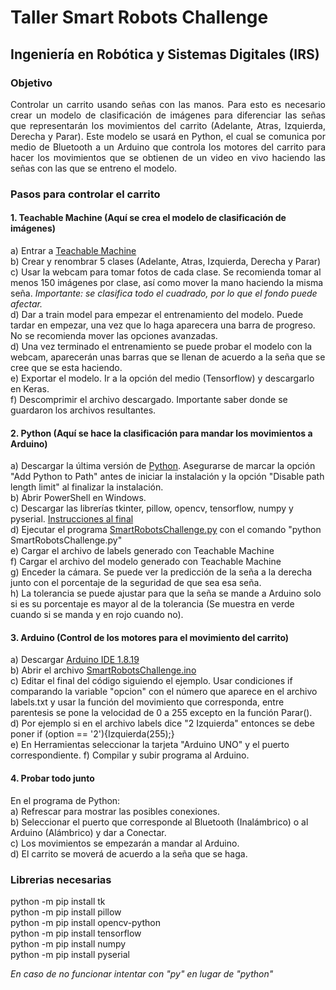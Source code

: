 # Taller Smart Robots Challenge  
## Ingeniería en Robótica y Sistemas Digitales (IRS)  

### Objetivo  
<p align="justify"> Controlar un carrito usando señas con las manos. Para esto es necesario crear un modelo de clasificación de imágenes para diferenciar las señas que representarán los movimientos del carrito (Adelante, Atras, Izquierda, Derecha y Parar). Este modelo se usará en Python, el cual se comunica por medio de Bluetooth a un Arduino que controla los motores del carrito para hacer los movimientos que se obtienen de un video en vivo haciendo las señas con las que se entreno el modelo. </p>

### Pasos para controlar el carrito  
#### 1. Teachable Machine (Aquí se crea el modelo de clasificación de imágenes)  
 a) Entrar a <a href="https://teachablemachine.withgoogle.com/train/image" target="_blank">Teachable Machine</a>  
 b) Crear y renombrar 5 clases (Adelante, Atras, Izquierda, Derecha y Parar)  
 c) Usar la webcam para tomar fotos de cada clase. Se recomienda tomar al menos 150 imágenes por clase, así como mover la mano haciendo la misma seña.  *Importante: se clasifica todo el cuadrado, por lo que el fondo puede afectar.*  
 d) Dar a train model para empezar el entrenamiento del modelo. Puede tardar en empezar, una vez que lo haga aparecera una barra de progreso. No se  recomienda mover las opciones avanzadas.  
 d) Una vez terminado el entrenamiento se puede probar el modelo con la webcam, aparecerán unas barras que se llenan de acuerdo a la seña que se cree  que se esta haciendo.  
 e) Exportar el modelo. Ir a la opción del medio (Tensorflow) y descargarlo en Keras.  
 f) Descomprimir el archivo descargado. Importante saber donde se guardaron los archivos resultantes.  
 
#### 2. Python (Aquí se hace la clasificación para mandar los movimientos a Arduino)  
 a) Descargar la última versión de <a href="https://www.python.org/downloads/" target="_blank"> Python</a>. Asegurarse de marcar la opción "Add Python to  Path" antes de iniciar la instalación y la opción "Disable path length limit" al finalizar la instalación.  
 b) Abrir PowerShell en Windows.  
 c) Descargar las librerías tkinter, pillow, opencv, tensorflow, numpy y pyserial. [Instrucciones al final](#librerias-necesarias)  
 d) Ejecutar el programa [SmartRobotsChallenge.py](SmartRobotsChallenge.py) con el comando "python SmartRobotsChallenge.py"  
 e) Cargar el archivo de labels generado con Teachable Machine  
 f) Cargar el archivo del modelo generado con Teachable Machine  
 g) Enceder la cámara. Se puede ver la predicción de la seña a la derecha junto con el porcentaje de la seguridad de que sea esa seña.  
 h) La tolerancia se puede ajustar para que la seña se mande a Arduino solo si es su porcentaje es mayor al de la tolerancia (Se muestra en verde  cuando si se manda y en rojo cuando no).  


#### 3. Arduino (Control de los motores para el movimiento del carrito)  
 a) Descargar <a href="https://www.arduino.cc/en/software" target="_blank">Arduino IDE 1.8.19</a>  
 b) Abrir el archivo [SmartRobotsChallenge.ino](SmartRobotsChallenge/SmartRobotsChallenge.ino)  
 c) Editar el final del código siguiendo el ejemplo. Usar condiciones if comparando la variable "opcion" con el número que aparece en el archivo labels.txt y usar la función del movimiento que corresponda, entre parentesis se pone la velocidad de 0 a 255 excepto en la función Parar().  
 d) Por ejemplo si en el archivo labels dice "2 Izquierda" entonces se debe poner if (option == '2'){Izquierda(255);}  
 e) En Herramientas seleccionar la tarjeta "Arduino UNO" y el puerto correspondiente.
 f) Compilar y subir programa al Arduino.  
 
#### 4. Probar todo junto  
 En el programa de Python:  
 a) Refrescar para mostrar las posibles conexiones.  
 b) Seleccionar el puerto que corresponde al Bluetooth (Inalámbrico) o al Arduino (Alámbrico) y dar a Conectar.  
 c) Los movimientos se empezarán a mandar al Arduino.  
 d) El carrito se moverá de acuerdo a la seña que se haga.  

### Librerias necesarias  
python -m pip install tk  
python -m pip install pillow  
python -m pip install opencv-python  
python -m pip install tensorflow  
python -m pip install numpy  
python -m pip install pyserial  

*En caso de no funcionar intentar con "py" en lugar de "python"*
